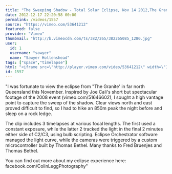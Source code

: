 ```yaml
---
title: "The Sweeping Shadow - Total Solar Eclipse, Nov 14 2012,The Granite, FNQ, Australia."
date: 2012-12-17 22:20:58 00:00
permalink: /videos/1557
source: "https://vimeo.com/53641212"
featured: false
provider: "Vimeo"
thumbnail: "http://b.vimeocdn.com/ts/382/265/382265085_1280.jpg"
user:
  id: 1
  username: "sawyer"
  name: "Sawyer Hollenshead"
tags: ["space","timelapse"]
html: "<iframe src=\"http://player.vimeo.com/video/53641212\" width=\"1280\" height=\"720\" frameborder=\"0\" webkitAllowFullScreen mozallowfullscreen allowFullScreen></iframe>"
id: 1557
---
```


"I was fortunate to view the eclipse from "The Granite' in far north Queensland this November. Inspired by Joe Cali's short but spectacular footage of the 2008 event (vimeo.com/51646602), I sought a high vantage point to capture the sweep of the shadow. Clear views north and east proved difficult to find, so I had to hike an 850m peak the night before and sleep on a rock ledge.

The clip includes 3 timelapses at various focal lengths. The first used a constant exposure, while the latter 2 tracked the light in the final 2 minutes either side of C2/C3, using bulb scripting. Eclipse Orchestrator software managed the light curve, while the cameras were triggered by a custom microcontroller built by Thomas Bethel. Many thanks to Fred Bruenjes and Thomas Bethel.

You can find out more about my eclipse experience here: facebook.com/ColinLeggPhotography"